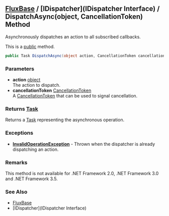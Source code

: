 [FluxBase](index) / [IDispatcher](IDispatcher Interface) / DispatchAsync(object, CancellationToken) Method
----------------------------------------------------------------------------------------------------------

Asynchronously dispatches an action to all subscribed callbacks.

This is a [public](https://docs.microsoft.com/dotnet/csharp/language-reference/keywords/public) method.

```c#
public Task DispatchAsync(object action, CancellationToken cancellationToken)
```

### Parameters
* __action__ [object](https://docs.microsoft.com/dotnet/api/system.object)  
The action to dispatch.
* __cancellationToken__ [CancellationToken](https://docs.microsoft.com/dotnet/api/system.threading.cancellationtoken)  
A [CancellationToken](https://docs.microsoft.com/dotnet/api/system.threading.cancellationtoken) that can be used to signal cancellation.

### Returns [Task](https://docs.microsoft.com/dotnet/api/system.threading.tasks.task)
Returns a [Task](https://docs.microsoft.com/dotnet/api/system.threading.tasks.task) representing the asynchronous operation.

### Exceptions
* __[InvalidOperationException](https://docs.microsoft.com/dotnet/api/system.invalidoperationexception)__ - Thrown when the dispatcher is already dispatching an action.

### Remarks
This method is not available for .NET Framework 2.0, .NET Framework 3.0 and  .NET Framework 3.5.

### See Also
* [FluxBase](index)
* [IDispatcher](IDispatcher Interface)